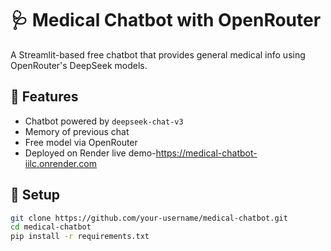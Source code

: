 # 🩺 Medical Chatbot with OpenRouter

A Streamlit-based free chatbot that provides general medical info using OpenRouter's DeepSeek models.

## 🚀 Features
- Chatbot powered by `deepseek-chat-v3`
- Memory of previous chat
- Free model via OpenRouter
- Deployed on Render
live demo-https://medical-chatbot-iilc.onrender.com
## 🔧 Setup

```bash
git clone https://github.com/your-username/medical-chatbot.git
cd medical-chatbot
pip install -r requirements.txt
